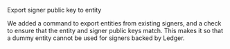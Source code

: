 Export signer public key to entity

We added a command to export entities from existing signers, and a check to ensure
that the entity and signer public keys match.
This makes it so that a dummy entity cannot be used for signers backed by Ledger.
